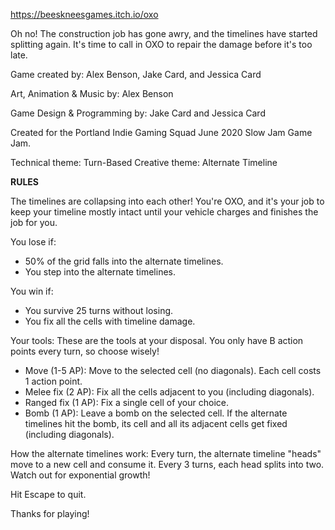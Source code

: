 https://beeskneesgames.itch.io/oxo

Oh no! The construction job has gone awry, and the timelines have started splitting again. It's time to call in OXO to repair the damage before it's too late.

Game created by: Alex Benson, Jake Card, and Jessica Card

Art, Animation & Music by: Alex Benson

Game Design & Programming by: Jake Card and Jessica Card

Created for the Portland Indie Gaming Squad June 2020 Slow Jam Game Jam. 

Technical theme: Turn-Based
Creative theme: Alternate Timeline


**RULES**

The timelines are collapsing into each other! You're OXO, and it's your job to keep your timeline mostly intact until your vehicle charges and finishes the job for you.

You lose if:
* 50% of the grid falls into the alternate timelines.
* You step into the alternate timelines.

You win if:
* You survive 25 turns without losing.
* You fix all the cells with timeline damage.

Your tools:
These are the tools at your disposal. You only have B action points every turn, so choose wisely!

* Move (1-5 AP): Move to the selected cell (no diagonals). Each cell costs 1 action point.
* Melee fix (2 AP): Fix all the cells adjacent to you (including diagonals).
* Ranged fix (1 AP): Fix a single cell of your choice.
* Bomb (1 AP): Leave a bomb on the selected cell. If the alternate timelines hit the bomb, its cell and all its adjacent cells get fixed (including diagonals).

How the alternate timelines work:
Every turn, the alternate timeline "heads" move to a new cell and consume it. Every 3 turns, each head splits into two. Watch out for exponential growth!

Hit Escape to quit.

Thanks for playing!
